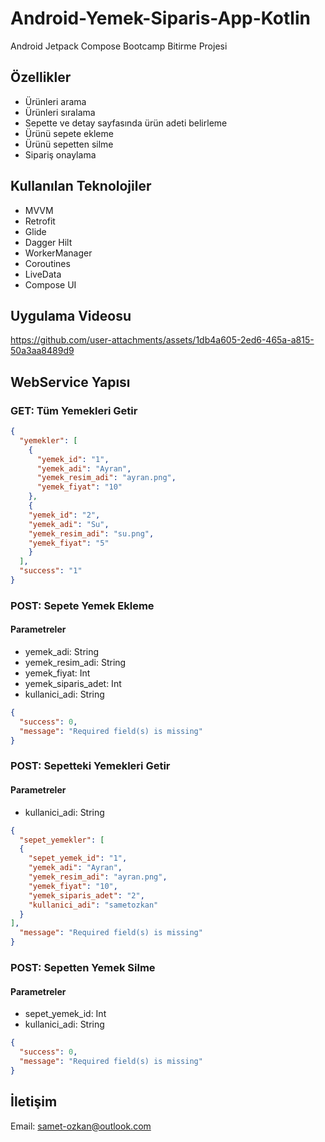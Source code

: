 # Android-Yemek-Siparis-App-Kotlin
Android Jetpack Compose Bootcamp Bitirme Projesi

## Özellikler
* Ürünleri arama
* Ürünleri sıralama
* Sepette ve detay sayfasında ürün adeti belirleme
* Ürünü sepete ekleme
* Ürünü sepetten silme
* Sipariş onaylama

## Kullanılan Teknolojiler
* MVVM
* Retrofit
* Glide
* Dagger Hilt
* WorkerManager
* Coroutines
* LiveData
* Compose UI

## Uygulama Videosu
https://github.com/user-attachments/assets/1db4a605-2ed6-465a-a815-50a3aa8489d9

## WebService Yapısı
### GET: Tüm Yemekleri Getir
```json
{
  "yemekler": [
    {
      "yemek_id": "1",
      "yemek_adi": "Ayran",
      "yemek_resim_adi": "ayran.png",
      "yemek_fiyat": "10"
    },
    {
    "yemek_id": "2",
    "yemek_adi": "Su",
    "yemek_resim_adi": "su.png",
    "yemek_fiyat": "5"
    }
  ],
  "success": "1"
}
```

### POST: Sepete Yemek Ekleme
#### Parametreler
* yemek_adi: String
* yemek_resim_adi: String
* yemek_fiyat: Int
* yemek_siparis_adet: Int
* kullanici_adi: String
```json
{
  "success": 0,
  "message": "Required field(s) is missing"
}
```

### POST: Sepetteki Yemekleri Getir
#### Parametreler
* kullanici_adi: String
```json
{
  "sepet_yemekler": [
  {
    "sepet_yemek_id": "1",
    "yemek_adi": "Ayran",
    "yemek_resim_adi": "ayran.png",
    "yemek_fiyat": "10",
    "yemek_siparis_adet": "2",
    "kullanici_adi": "sametozkan"
  }
],
  "message": "Required field(s) is missing"
}
```

### POST: Sepetten Yemek Silme
#### Parametreler
* sepet_yemek_id: Int
* kullanici_adi: String
```json
{
  "success": 0,
  "message": "Required field(s) is missing"
}
```

## İletişim
<p>Email: <a href="mailto:samet-ozkan@outlook.com">samet-ozkan@outlook.com</a></p>

